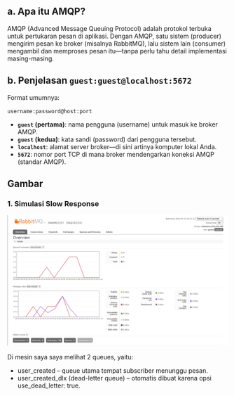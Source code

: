 ## **a. Apa itu AMQP?**

AMQP (Advanced Message Queuing Protocol) adalah protokol terbuka untuk pertukaran pesan di aplikasi. Dengan AMQP, satu sistem (producer) mengirim pesan ke broker (misalnya RabbitMQ), lalu sistem lain (consumer) mengambil dan memproses pesan itu—tanpa perlu tahu detail implementasi masing-masing.

## **b. Penjelasan `guest:guest@localhost:5672`**

Format umumnya:

```
username:password@host:port
```

* **`guest` (pertama)**: nama pengguna (username) untuk masuk ke broker AMQP.
* **`guest` (kedua)**: kata sandi (password) dari pengguna tersebut.
* **`localhost`**: alamat server broker—di sini artinya komputer lokal Anda.
* **`5672`**: nomor port TCP di mana broker mendengarkan koneksi AMQP (standar AMQP).

## Gambar

### 1. Simulasi Slow Response
![Gambar1](<Gambar/Screenshot 2025-05-15 193128.png>)

Di mesin saya saya melihat 2 queues, yaitu:
- user_created – queue utama tempat subscriber menunggu pesan.
- user_created_dlx (dead-letter queue) – otomatis dibuat karena opsi use_dead_letter: true.